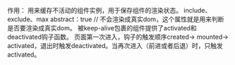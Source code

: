 作用：
    用来缓存不活动的组件实例，用于保存组件的渲染状态。
    include、exclude、max
    abstract：true // 不会渲染成真实dom，这个属性就是用来判断是否要渲染成真实dom。
    被keep-alive包裹的组件提供了activated和deactivated钩子函数。
    页面第一次进入，钩子的触发顺序created-> mounted-> activated，退出时触发deactivated。当再次进入（前进或者后退）时，只触发activated。
